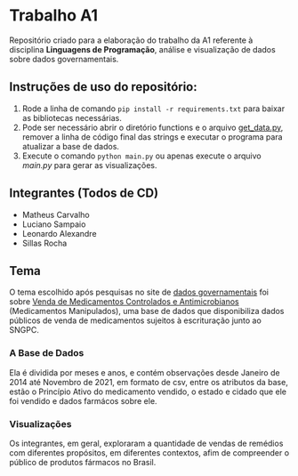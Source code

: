 # Trabalho A1

Repositório criado para a elaboração do trabalho da A1 referente à disciplina **Linguagens de Programação**, análise e visualização de dados sobre dados governamentais.

## Instruções de uso do repositório:

1. Rode a linha de comando ```pip install -r requirements.txt``` para baixar as bibliotecas necessárias.
2. Pode ser necessário abrir o diretório functions e o arquivo [get_data.py](/functions/get_data.py), remover a linha de código final das strings e executar o programa para atualizar a base de dados.
3. Execute o comando ```python main.py``` ou apenas execute o arquivo *main.py* para gerar as visualizações.

## Integrantes (Todos de CD)

- Matheus Carvalho
- Luciano Sampaio
- Leonardo Alexandre
- Sillas Rocha

## Tema

O tema escolhido após pesquisas no site de [dados governamentais](https://dados.gov.br/home) foi sobre [Venda de Medicamentos Controlados e Antimicrobianos](https://dados.gov.br/dados/conjuntos-dados/venda-de-medicamentos-controlados-e-antimicrobianos---medicamentos-manipulados) (Medicamentos Manipulados), uma base de dados que disponibiliza dados públicos de venda de medicamentos sujeitos à escrituração junto ao SNGPC.

### A Base de Dados

Ela é dividida por meses e anos, e contém observações desde Janeiro de 2014 até Novembro de 2021, em formato de csv, entre os atributos da base, estão o Princípio Ativo do medicamento vendido, o estado e cidado que ele foi vendido e dados farmácos sobre ele. 

### Visualizações

Os integrantes, em geral, exploraram a quantidade de vendas de remédios com diferentes propósitos, em diferentes contextos, afim de compreender o público de produtos fármacos no Brasil.
